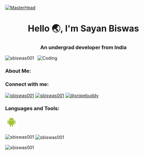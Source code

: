 [![MasterHead](https://mir-s3-cdn-cf.behance.net/project_modules/fs/54b6c068097599.5b50bca476b9b.gif)]()

<h1 align="center" id="hello-heading">Hello 🌏, I'm Sayan Biswas</h1>
<h3 align="center" id="developer-heading">An undergrad developer from India</h3>
<img align="right" alt="Coding" width="400" src="https://external-content.duckduckgo.com/iu/?u=https%3A%2F%2Fmedia.giphy.com%2Fmedia%2Fko7twHhomhk8E%2Fgiphy.gif&f=1&nofb=1&ipt=4e6061172a077ee127a7fe423e48cb0f16f8733bbb05ea42c58a80993893a5f7&ipo=images">

<p align="left"> <img src="https://komarev.com/ghpvc/?username=sbiswas001&label=Profile%20views&color=0e75b6&style=flat" alt="sbiswas001" /> </p>

<h3 align="left">About Me:</h3>

<div id="about-me">
</div>

<h3 align="left">Connect with me:</h3>
<p align="left">
<a href="https://linkedin.com/in/sbiswas001" target="blank"><img align="center" src="https://raw.githubusercontent.com/rahuldkjain/github-profile-readme-generator/master/src/images/icons/Social/linked-in-alt.svg" alt="sbiswas001" height="30" width="40" /></a>
<a href="https://instagram.com/sbiswas001" target="blank"><img align="center" src="https://raw.githubusercontent.com/rahuldkjain/github-profile-readme-generator/master/src/images/icons/Social/instagram.svg" alt="sbiswas001" height="30" width="40" /></a>
<a href="https://www.youtube.com/channel/UC5sgQOYGZXxm9mAo8PwyC3g" target="blank"><img align="center" src="https://raw.githubusercontent.com/rahuldkjain/github-profile-readme-generator/master/src/images/icons/Social/youtube.svg" alt="@snipebuddy" height="30" width="40" /></a>
</p>

<h3 align="left">Languages and Tools:</h3>
<p align="left"> <a href="https://developer.android.com" target="_blank" rel="noreferrer"> <img src="https://raw.githubusercontent.com/devicons/devicon/master/icons/android/android-original-wordmark.svg" alt="android" width="40" height="40"/> </a> <!-- Add other tools and languages here --> </p>

<p><img align="left" src="https://github-readme-stats.vercel.app/api/top-langs?username=sbiswas001&show_icons=true&locale=en&layout=compact" alt="sbiswas001" /></p>

<p>&nbsp;<img align="center" src="https://github-readme-stats.vercel.app/api?username=sbiswas001&show_icons=true&locale=en" alt="sbiswas001" /></p>

<p><img align="center" src="https://github-readme-streak-stats.herokuapp.com/?user=sbiswas001&" alt="sbiswas001" /></p>

<script>
  const aboutMeText = "🔭 I’m currently working on [Step Tracker](https://github.com/Sbiswas001/StepTracker)\n\n- 🌱 I’m currently learning **Android App Dev**\n\n- 👯 I’m looking to collaborate on [Numplex](https://github.com/Sbiswas001/Numplex495)\n\n- 🤝 I’m looking for help with [Numplex App](https://github.com/Sbiswas001/NumplexApp)\n\n- 👨‍💻 All of my projects are available at [https://github.com/Sbiswas001](https://github.com/Sbiswas001)\n\n- 📝 I regularly write articles on [https://www.linkedin.com/in/sbiswas001](https://www.linkedin.com/in/sbiswas001)\n\n- 💬 Ask me about **java, kotlin, DSA**\n\n- 📫 How to reach me **sbiswas001.tech@gmail.com**\n\n- 📄 Know about my experiences [https://www.linkedin.com/in/sbiswas001](https://www.linkedin.com/in/sbiswas001)\n\n- ⚡ Fun fact **I like documented code**";
  const aboutMeElement = document.getElementById('about-me');

  function typeAboutMe() {
    let index = 0;
    const typingInterval = setInterval(() => {
      if (index === aboutMeText.length) {
        clearInterval(typingInterval);
        setTimeout(eraseAboutMe, 1000); // Wait for 1 second before erasing
      } else {
        aboutMeElement.innerHTML += aboutMeText.charAt(index);
        index++;
      }
    }, 50); // Typing speed
  }

  function eraseAboutMe() {
    let index = aboutMeText.length;
    const erasingInterval = setInterval(() => {
      if (index === 0) {
        clearInterval(erasingInterval);
      } else {
        aboutMeElement.innerHTML = aboutMeText.substring(0, index);
        index--;
      }
    }, 30); // Erasing speed
  }

  typeAboutMe();
</script>
